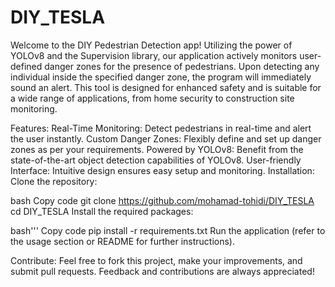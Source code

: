 # DIY_TESLA

Welcome to the DIY Pedestrian Detection app! Utilizing the power of YOLOv8 and the Supervision library, our application actively monitors user-defined danger zones for the presence of pedestrians. Upon detecting any individual inside the specified danger zone, the program will immediately sound an alert. This tool is designed for enhanced safety and is suitable for a wide range of applications, from home security to construction site monitoring.

Features:
Real-Time Monitoring: Detect pedestrians in real-time and alert the user instantly.
Custom Danger Zones: Flexibly define and set up danger zones as per your requirements.
Powered by YOLOv8: Benefit from the state-of-the-art object detection capabilities of YOLOv8.
User-friendly Interface: Intuitive design ensures easy setup and monitoring.
Installation:
Clone the repository:

bash
Copy code
git clone https://github.com/mohamad-tohidi/DIY_TESLA
cd DIY_TESLA
Install the required packages:

bash'''
Copy code
pip install -r requirements.txt
Run the application (refer to the usage section or README for further instructions).

Contribute:
Feel free to fork this project, make your improvements, and submit pull requests. Feedback and contributions are always appreciated!
